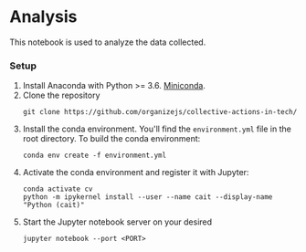 # Analysis

This notebook is used to analyze the data collected.

### Setup

1. Install Anaconda with Python >= 3.6. [Miniconda](https://conda.io/miniconda.html). 
1. Clone the repository
    ```
    git clone https://github.com/organizejs/collective-actions-in-tech/
    ```
1. Install the conda environment. You'll find the `environment.yml` file in the root directory. To build the conda environment:
    ```
    conda env create -f environment.yml
    ```
1. Activate the conda environment and register it with Jupyter:
    ```
    conda activate cv
    python -m ipykernel install --user --name cait --display-name "Python (cait)"
    ```
1. Start the Jupyter notebook server on your desired
    ```
    jupyter notebook --port <PORT>
    ```


